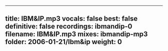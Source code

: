 
---
title: IBM&IP.mp3
vocals: false
best: false
definitive: false
recordings: ibmandip-0
filename: IBM&IP.mp3
mixes: ibmandip-mp3
folder: 2006-01-21/Ibm&ip
weight: 0
---
